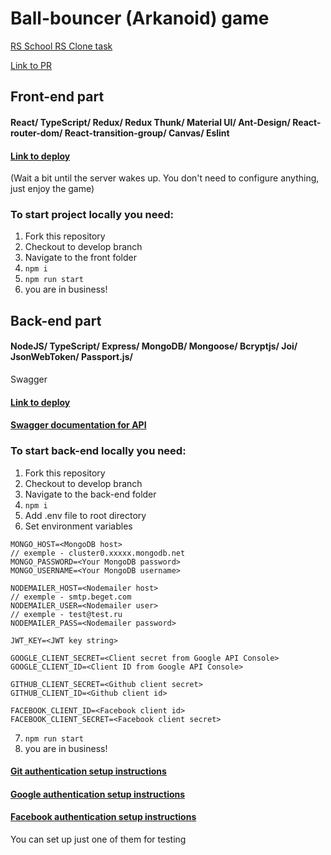 # Ball-bouncer (Arkanoid) game
[RS School RS Clone task](https://github.com/rolling-scopes-school/tasks/blob/master/tasks/rsclone/rsclone.md)

[Link to PR](https://github.com/rolling-scopes-school/tasks/blob/master/tasks/rsclone/rsclone.md)

## Front-end part
#### React/ TypeScript/ Redux/ Redux Thunk/ Material UI/ Ant-Design/ React-router-dom/ React-transition-group/ Canvas/ Eslint 
#### [Link to deploy](https://ball-bouncer.herokuapp.com/game)
(Wait a bit until the server wakes up. You don't need to configure anything, just enjoy the game)


### To start project locally you need:

1. Fork this repository
2. Checkout to develop branch
3. Navigate to the front folder
4. ```npm i```
5. ```npm run start```
6. you are in business!

## Back-end part
#### NodeJS/ TypeScript/ Express/ MongoDB/ Mongoose/ Bcryptjs/ Joi/ JsonWebToken/ Passport.js/
Swagger
#### [Link to deploy](https://arkanoid-rsclone-be.herokuapp.com)
#### [Swagger documentation for API](https://arkanoid-rsclone-be.herokuapp.com/api-docs)

### To start back-end locally you need:

1. Fork this repository
2. Checkout to develop branch
3. Navigate to the back-end folder
4. ```npm i```
5. Add .env file to root directory
6. Set environment variables
```
MONGO_HOST=<MongoDB host>
// exemple - cluster0.xxxxx.mongodb.net
MONGO_PASSWORD=<Your MongoDB password>
MONGO_USERNAME=<Your MongoDB username>

NODEMAILER_HOST=<Nodemailer host>
// exemple - smtp.beget.com
NODEMAILER_USER=<Nodemailer user>
// exemple - test@test.ru
NODEMAILER_PASS=<Nodemailer password>

JWT_KEY=<JWT key string>

GOOGLE_CLIENT_SECRET=<Client secret from Google API Console>
GOOGLE_CLIENT_ID=<Client ID from Google API Console>

GITHUB_CLIENT_SECRET=<Github client secret>
GITHUB_CLIENT_ID=<Github client id>

FACEBOOK_CLIENT_ID=<Facebook client id>
FACEBOOK_CLIENT_SECRET=<Facebook client secret>
```
7. ```npm run start```
8. you are in business!

#### [Git authentication setup instructions](https://docs.github.com/en/rest/guides/basics-of-authentication)
#### [Google authentication setup instructions](https://developers.google.com/adwords/api/docs/guides/authentication)
#### [Facebook authentication setup instructions](https://developers.facebook.com/docs/)

You can set up just one of them for testing
